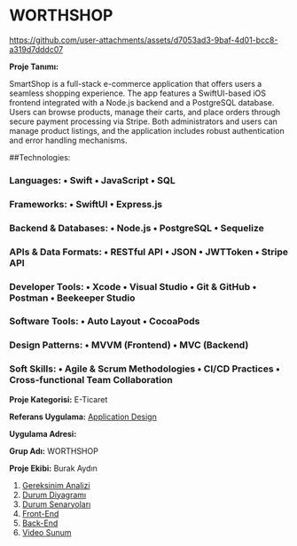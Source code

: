 # WORTHSHOP

https://github.com/user-attachments/assets/d7053ad3-9baf-4d01-bcc8-a319d7dddc07


**Proje Tanımı:**

SmartShop is a full-stack e-commerce application that offers users a seamless shopping experience. The app features a SwiftUI-based iOS
frontend integrated with a Node.js backend and a PostgreSQL database. Users can browse products, manage their carts, and place orders
through secure payment processing via Stripe. Both administrators and users can manage product listings, and the application includes robust
authentication and error handling mechanisms.

##Technologies:
### Languages: • Swift • JavaScript • SQL
### Frameworks: • SwiftUI • Express.js
### Backend & Databases: • Node.js • PostgreSQL • Sequelize
### APIs & Data Formats: • RESTful API • JSON • JWTToken • Stripe API
### Developer Tools: • Xcode • Visual Studio • Git & GitHub • Postman • Beekeeper Studio
### Software Tools: • Auto Layout • CocoaPods
### Design Patterns: • MVVM (Frontend) • MVC (Backend)
### Soft Skills: • Agile & Scrum Methodologies • CI/CD Practices • Cross-functional Team Collaboration

**Proje Kategorisi:** E-Ticaret

**Referans Uygulama:** [Application Design](Application-Design.md)

**Uygulama Adresi:**

**Grup Adı:** WORTHSHOP

**Proje Ekibi:** Burak Aydın

1. [Gereksinim Analizi](Gereksinim-Analizi.md)
2. [Durum Diyagramı](Durum-Diyagramı.md)
3. [Durum Senaryoları](Durum-Senaryoları.md)
4. [Front-End](Front-End.md)
5. [Back-End](Back-End.md)
6. [Video Sunum](Sunum.md)


